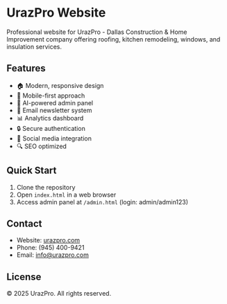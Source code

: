 # UrazPro Website

Professional website for UrazPro - Dallas Construction & Home Improvement company offering roofing, kitchen remodeling, windows, and insulation services.

## Features

- 🏠 Modern, responsive design
- 📱 Mobile-first approach
- 🤖 AI-powered admin panel
- 📧 Email newsletter system
- 📊 Analytics dashboard
- 🔒 Secure authentication
- 📱 Social media integration
- 🔍 SEO optimized

## Quick Start

1. Clone the repository
2. Open `index.html` in a web browser
3. Access admin panel at `/admin.html` (login: admin/admin123)

## Contact

- Website: [urazpro.com](https://urazpro.com)
- Phone: (945) 400-9421
- Email: info@urazpro.com

## License

© 2025 UrazPro. All rights reserved.
